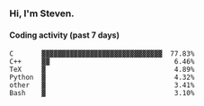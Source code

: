 ### Hi, I'm Steven.

#### Coding activity (past 7 days)
```
C       ▓▓▓▓▓▓▓▓▓▓▓▓▓▓▓▓▓▓▓▓▓▓▓▓▓▓▓▓▓▓  77.83%
C++     ▓▓                               6.46%
TeX     ▓                                4.89%
Python  ▓                                4.32%
other   ▓                                3.41%
Bash    ▓                                3.10%
```
